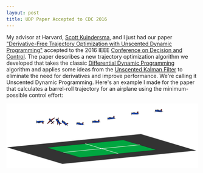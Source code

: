```yaml
---
layout: post
title: UDP Paper Accepted to CDC 2016
---
```


My advisor at Harvard, [Scott Kuindersma](http://scottk.seas.harvard.edu/), and I just had our paper ["Derivative-Free Trajectory Optimization with Unscented Dynamic Programming"](/docs/udp.pdf) accepted to the 2016 IEEE [Conference on Decision and Control](http://cdc2016.ieeecss.org/). The paper describes a new trajectory optimization algorithm we developed that takes the classic [Differential Dynamic Programming](https://en.wikipedia.org/wiki/Differential_dynamic_programming) algorithm and applies some ideas from the [Unscented Kalman Filter](https://en.wikipedia.org/wiki/Kalman_filter#Unscented_Kalman_filter) to eliminate the need for derivatives and improve performance. We're calling it Unscented Dynamic Programming. Here's an example I made for the paper that calculates a barrel-roll trajectory for an airplane using the minimum-possible control effort:

![Airplane Trajectory](/img/AirplaneTrajectory.png)